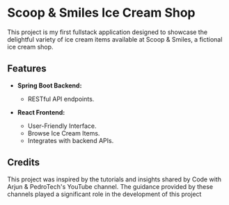 # Scoop & Smiles Ice Cream Shop 
This project is my first  fullstack  application designed to showcase the delightful variety of ice cream items available at Scoop & Smiles, a fictional ice cream shop.

## Features
- **Spring Boot Backend:**
  - RESTful API endpoints.
  

- **React Frontend:**
  - User-Friendly Interface.
  - Browse Ice Cream Items.
  - Integrates with backend APIs.

## Credits
This project was inspired by the tutorials and insights shared by Code with Arjun & PedroTech's YouTube channel. The guidance provided by these channels played a significant role in the development of this project
